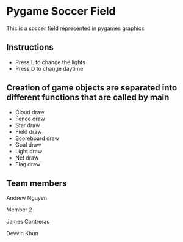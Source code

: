 # Pygame Soccer Field

This is a soccer field represented in pygames graphics

## Instructions

- Press L to change the lights
- Press D to change daytime

## Creation of game objects are separated into different functions that are called by main
- Cloud draw
- Fence draw
- Star draw
- Field draw
- Scoreboard draw
- Goal draw
- Light draw
- Net draw
- Flag draw

## Team members

Andrew Nguyen

Member 2

James Contreras

Devvin Khun